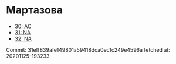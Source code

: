 # Мартазова
- [30: AC](30.md)
- [31: NA](31.md)
- [32: NA](32.md)

Commit: 31eff839afe149801a59418dca0ec1c249e4596a
 fetched at: 20201125-193233
